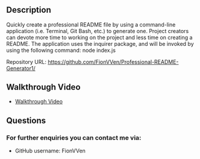# 
## Description
 Quickly create a professional README file by using a command-line application (i.e. Terminal, Git Bash, etc.) to generate one. Project creators can devote more time to working on the project and less time on creating a README.
The application uses the inquirer package, and will be invoked by using the following command:
node index.js

Repository URL: https://github.com/FionVVen/Professional-README-Generator1/
## Walkthrough Video
* [Walkthrough Video](https://user-images.githubusercontent.com/74234811/108626486-87660200-74a4-11eb-9dc2-1864e54b4d1c.mp4)

## Questions
### For further enquiries you can contact me via:
* GitHub username: FionVVen


